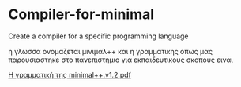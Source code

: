 # Compiler-for-minimal
Create a compiler for a specific programming language

η γλωσσα ονομαζεται μινιμαλ++ και η γραμματικης οπως μας παρουσιαστηκε στο πανεπιστημιο για εκπαιδευτικους σκοπους ειναι

[Η γραμματική της minimal++.v1.2.pdf](https://github.com/georgesamios98/Compiler-for-minimal/files/9746831/minimal%2B%2B.v1.2.pdf)

